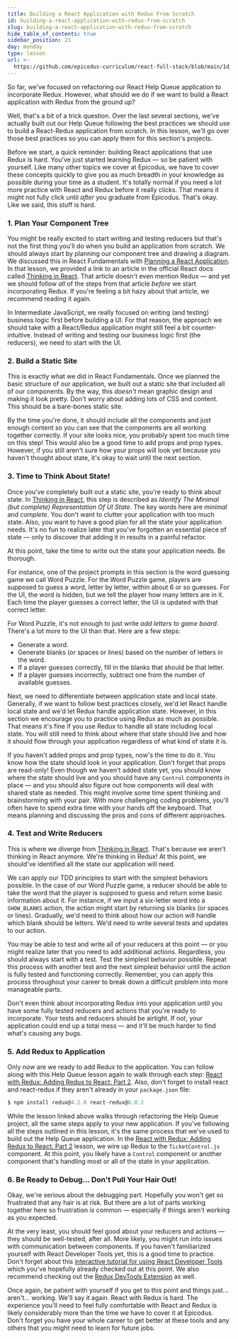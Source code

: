 ```yaml
---
title: Building a React Application with Redux From Scratch
id: building-a-react-application-with-redux-from-scratch
slug: building-a-react-application-with-redux-from-scratch
hide_table_of_contents: true
sidebar_position: 21
day: monday
type: lesson
url: >-
  https://github.com/epicodus-curriculum/react-full-stack/blob/main/1d_building_a_react_redux_application_ground_up.md
---
```


So far, we've focused on refactoring our React Help Queue application to incorporate Redux. However, what should we do if we want to build a React application with Redux from the ground up?

Well, that's a bit of a trick question. Over the last several sections, we've actually built out our Help Queue following the best practices we should use to build a React-Redux application from scratch. In this lesson, we'll go over those best practices so you can apply them for this section's projects.

Before we start, a quick reminder: building React applications that use Redux is hard. You've just started learning Redux — so be patient with yourself. Like many other topics we cover at Epicodus, we have to cover these concepts quickly to give you as much breadth in your knowledge as possible during your time as a student. It's totally normal if you need a lot more practice with React and Redux before it really clicks. That means it might not fully click until _after_ you graduate from Epicodus. That's okay. Like we said, this stuff is hard.

### 1. Plan Your Component Tree

You might be really excited to start writing and testing reducers but that's not the first thing you'll do when you build an application from scratch. We should always start by planning our component tree and drawing a diagram. We discussed this in React Fundamentals with [Planning a React Application](https://new.learnhowtoprogram.com/react/react-fundamentals/planning-a-react-application). In that lesson, we provided a link to an article in the official React docs called [Thinking in React](https://reactjs.org/docs/thinking-in-react.html). That article doesn't even mention Redux — and yet we should follow _all_ of the steps from that article _before_ we start incorporating Redux. If you're feeling a bit hazy about that article, we recommend reading it again.

In Intermediate JavaScript, we really focused on writing (and testing) business logic first before building a UI. For that reason, the approach we should take with a React/Redux application might still feel a bit counter-intuitive. Instead of writing and testing our business logic first (the reducers), we need to start with the UI.

### 2. Build a Static Site

This is exactly what we did in React Fundamentals. Once we planned the basic structure of our application, we built out a static site that included all of our components. By the way, this _doesn't_ mean graphic design and making it look pretty. Don't worry about adding lots of CSS and content. This should be a bare-bones static site. 

By the time you're done, it should include all the components and just enough content so you can see that the components are all working together correctly. If your site looks nice, you probably spent too much time on this step! This would also be a good time to add props and prop types. However, if you still aren't sure how your props will look yet because you haven't thought about state, it's okay to wait until the next section.

### 3. Time to Think About State!

Once you've completely built out a static site, you're ready to think about state. In [Thinking in React](https://reactjs.org/docs/thinking-in-react.html), this step is described as _Identify The Minimal (but complete) Representation Of UI State_. The key words here are _minimal_ and _complete_. You don't want to clutter your application with too much state. Also, you want to have a good plan for all the state your application needs. It's no fun to realize later that you've forgotten an essential piece of state — only to discover that adding it in results in a painful refactor.

At this point, take the time to write out the state your application needs. Be thorough. 

For instance, one of the project prompts in this section is the word guessing game we call Word Puzzle. For the Word Puzzle game, players are supposed to guess a word, letter by letter, within about 6 or so guesses. For the UI, the word is hidden, but we tell the player how many letters are in it. Each time the player guesses a correct letter, the UI is updated with that correct letter.

For Word Puzzle, it's not enough to just write _add letters to game board_. There's a lot more to the UI than that. Here are a few steps:

* Generate a word.
* Generate blanks (or spaces or lines) based on the number of letters in the word.
* If a player guesses correctly, fill in the blanks that should be that letter.
* If a player guesses incorrectly, subtract one from the number of available guesses.

Next, we need to differentiate between application state and local state. Generally, if we want to follow best practices closely, we'd let React handle local state and we'd let Redux handle application state. However, in this section we encourage you to practice using Redux as much as possible. That means it's fine if you use Redux to handle all state including local state. You will still need to think about where that state should live and how it should flow through your application regardless of what kind of state it is.

If you haven't added props and prop types, now's the time to do it. You know how the state should look in your application. Don't forget that props are read-only! Even though we haven't added state yet, you should know where the state should live and you should have any `Control` components in place — and you should also figure out how components will deal with shared state as needed. This might involve some time spent thinking and brainstorming with your pair. With more challenging coding problems, you'll often have to spend extra time with your hands off the keyboard. That means planning and discussing the pros and cons of different approaches.

### 4. Test and Write Reducers

This is where we diverge from [Thinking in React](https://reactjs.org/docs/thinking-in-react.html). That's because we aren't thinking in React anymore. We're thinking in Redux! At this point, we should've identified all the state our application will need.

We can apply our TDD principles to start with the simplest behaviors possible. In the case of our Word Puzzle game, a reducer should be able to take the word that the player is supposed to guess and return some basic information about it. For instance, if we input a six-letter word into a `SHOW_BLANKS` action, the action might start by returning six blanks (or spaces or lines). Gradually, we'd need to think about how our action will handle which blank should be letters. We'd need to write several tests and updates to our action.

You may be able to test and write all of your reducers at this point — or you might realize later that you need to add additional actions. Regardless, you should always start with a test. Test the simplest behavior possible. Repeat this process with another test and the next simplest behavior until the action is fully tested and functioning correctly. Remember, you can apply this process throughout your career to break down a difficult problem into more manageable parts.

Don't even think about incorporating Redux into your application until you have some fully tested reducers and actions that you're ready to incorporate. Your tests and reducers should be airtight. If not, your application could end up a total mess — and it'll be much harder to find what's causing any bugs. 

### 5. Add Redux to Application

Only now are we ready to add Redux to the application. You can follow along with this Help Queue lesson again to walk through each step: [React with Redux: Adding Redux to React: Part 2](https://new.learnhowtoprogram.com/react/react-with-redux/adding-redux-to-react-part-2). Also, don't forget to install react and react-redux if they aren't already in your `package.json` file:

```javascript
$ npm install redux@4.2.0 react-redux@8.0.2
```

While the lesson linked above walks through refactoring the Help Queue project, all the same steps apply to your new application. If you've following all the steps outlined in this lesson, it's the same process that we've used to build out the Help Queue application. In the [React with Redux: Adding Redux to React: Part 2](https://new.learnhowtoprogram.com/react/react-with-redux/adding-redux-to-react-part-2) lesson, we wire up Redux to the `TicketControl.js` component. At this point, you likely have a `Control` component or another component that's handling most or all of the state in your application.

### 6. Be Ready to Debug... Don't Pull Your Hair Out!

Okay, we're serious about the debugging part. Hopefully you won't get so frustrated that any hair is at risk. But there are a lot of parts working together here so frustration _is_ common — especially if things aren't working as you expected. 

At the very least, you should feel good about your reducers and actions — they should be well-tested, after all. More likely, you might run into issues with communication between components. If you haven't familiarized yourself with React Developer Tools yet, this is a good time to practice. Don't forget about this [interactive tutorial for using React Developer Tools](https://react-devtools-tutorial.now.sh/) which you've hopefully already checked out at this point. We also recommend checking out the [Redux DevTools Extension](https://github.com/zalmoxisus/redux-devtools-extension) as well.

Once again, be patient with yourself if you get to this point and things just... aren't... working. We'll say it again. React with Redux is hard. The experience you'll need to feel fully comfortable with React and Redux is likely considerably more than the time we have to cover it at Epicodus. Don't forget you have your whole career to get better at these tools and any others that you might need to learn for future jobs.
